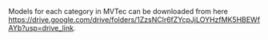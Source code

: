 Models for each category in MVTec can be downloaded from here https://drive.google.com/drive/folders/1ZzsNClr6fZYcpJjLOYHzfMK5HBEWfAYb?usp=drive_link.
